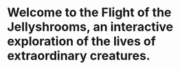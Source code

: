 # Welcome to the Flight of the Jellyshrooms, an interactive exploration of the lives of extraordinary creatures.
